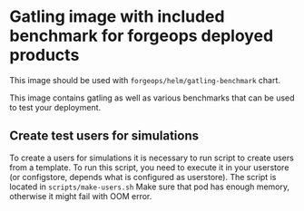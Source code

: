 # Gatling image with included benchmark for forgeops deployed products

This image should be used with `forgeops/helm/gatling-benchmark` chart.

This image contains gatling as well as various benchmarks that can be
used to test your deployment.

## Create test users for simulations

To create a users for simulations it is necessary to run script to create users from a template.
To run this script, you need to execute it in your userstore (or configstore, depends what is configured as userstore).
The script is located in  `scripts/make-users.sh`
Make sure that pod has enough memory, otherwise it might fail with OOM error.

